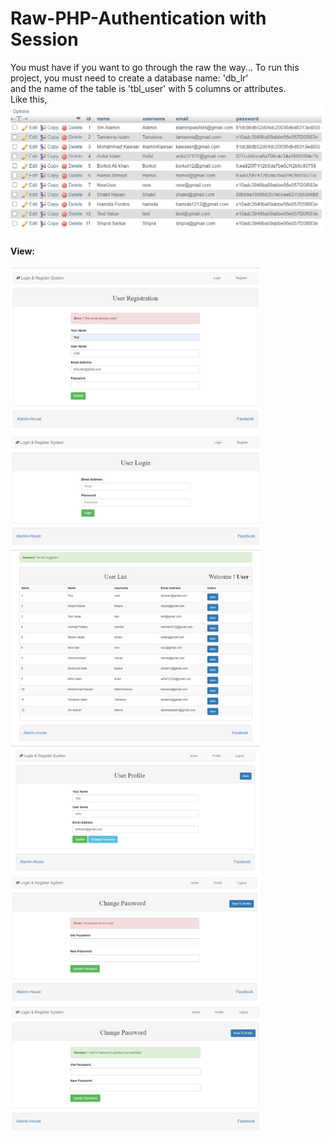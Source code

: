 # Raw-PHP-Authentication with Session
You must have if you want to go through the raw the way...
To run this project, you must need to create a database name: 'db_lr' <br/> 
and the name of the table is 'tbl_user' with 5 columns or attributes. <br/> Like this, 
<br/>
<img src="https://github.com/alaminstore/Raw-PHP-Authentication/blob/master/screenshots/data_table.PNG" width="600">

#### View: <br/>

<p>
  <img src="https://github.com/alaminstore/Raw-PHP-Authentication/blob/master/screenshots/reg.png" width="400">
  <img src="https://github.com/alaminstore/Raw-PHP-Authentication/blob/master/screenshots/login.png" width="400">
  <img src="https://github.com/alaminstore/Raw-PHP-Authentication/blob/master/screenshots/dashboard.png" width="400">
  <img src="https://github.com/alaminstore/Raw-PHP-Authentication/blob/master/screenshots/changepass.png" width="400">
  <img src="https://github.com/alaminstore/Raw-PHP-Authentication/blob/master/screenshots/passchange_mismatch.png" width="400">
  <img src="https://github.com/alaminstore/Raw-PHP-Authentication/blob/master/screenshots/passchange_match.png" width="400">
</p>
